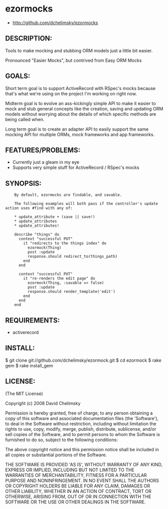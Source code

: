 # ezormocks

* http://github.com/dchelimsky/ezormocks

## DESCRIPTION:

Tools to make mocking and stubbing ORM models just a little bit easier.

Pronounced "Easier Mocks", but contrived from Easy ORM Mocks

## GOALS:

Short term goal is to support ActiveRecord with RSpec's mocks because that's
what we're using on the project I'm working on right now.

Midterm goal is to evolve an ass-kickingly simple API to make it easier to mock and stub general concepts like the creation, saving and updating ORM models without worrying about the details of which specific methods are being called when.

Long term goal is to create an adapter API to easily support the same mocking API for multiple ORMs, mock frameworks and app frameworks.

## FEATURES/PROBLEMS:

* Currently just a gleam in my eye
* Supports very simple stuff for ActiveRecord / RSpec's mocks

## SYNOPSIS:

        By default, ezormocks are findable, and savable.

        The following examples will both pass if the controller's update action uses #find with any of:

        * update_attribute + (save || save!)
        * update_attributes
        * update_attributes!

        describe "things" do
          context "successful PUT"
            it "redirects to the things index" do
              ezormock(Thing)
              post :update
              response.should redirect_to(things_path)
            end
          end

          context "successful PUT"
            it "re-renders the edit page" do
              ezormock(Thing, :savable => false)
              post :update
              response.should render_template('edit')
            end
          end
        end

## REQUIREMENTS:

* activerecord

## INSTALL:

  $ git clone git://github.com/dchelimsky/ezormock.git
  $ cd ezormock
  $ rake gem
  $ rake install_gem

## LICENSE:

(The MIT License)

Copyright (c) 2008 David Chelimsky

Permission is hereby granted, free of charge, to any person obtaining
a copy of this software and associated documentation files (the
'Software'), to deal in the Software without restriction, including
without limitation the rights to use, copy, modify, merge, publish,
distribute, sublicense, and/or sell copies of the Software, and to
permit persons to whom the Software is furnished to do so, subject to
the following conditions:

The above copyright notice and this permission notice shall be
included in all copies or substantial portions of the Software.

THE SOFTWARE IS PROVIDED 'AS IS', WITHOUT WARRANTY OF ANY KIND,
EXPRESS OR IMPLIED, INCLUDING BUT NOT LIMITED TO THE WARRANTIES OF
MERCHANTABILITY, FITNESS FOR A PARTICULAR PURPOSE AND NONINFRINGEMENT.
IN NO EVENT SHALL THE AUTHORS OR COPYRIGHT HOLDERS BE LIABLE FOR ANY
CLAIM, DAMAGES OR OTHER LIABILITY, WHETHER IN AN ACTION OF CONTRACT,
TORT OR OTHERWISE, ARISING FROM, OUT OF OR IN CONNECTION WITH THE
SOFTWARE OR THE USE OR OTHER DEALINGS IN THE SOFTWARE.
